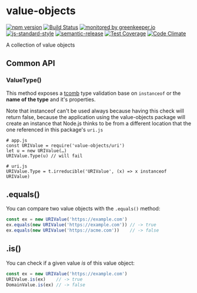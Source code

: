 # value-objects

[![npm version](https://img.shields.io/npm/v/@rheactorjs/value-objects.svg)](https://www.npmjs.com/package/@rheactorjs/value-objects)
[![Build Status](https://travis-ci.org/RHeactorJS/value-objects.svg?branch=master)](https://travis-ci.org/RHeactorJS/value-objects)
[![monitored by greenkeeper.io](https://img.shields.io/badge/greenkeeper.io-monitored-brightgreen.svg)](http://greenkeeper.io/) 
[![js-standard-style](https://img.shields.io/badge/code%20style-standard-brightgreen.svg)](http://standardjs.com/)
[![semantic-release](https://img.shields.io/badge/semver-semantic%20release-e10079.svg)](https://github.com/semantic-release/semantic-release)
[![Test Coverage](https://codeclimate.com/github/RHeactorJS/value-objects/badges/coverage.svg)](https://codeclimate.com/github/RHeactorJS/value-objects/coverage)
[![Code Climate](https://codeclimate.com/github/RHeactorJS/value-objects/badges/gpa.svg)](https://codeclimate.com/github/RHeactorJS/value-objects)

A collection of value objects

## Common API

### ValueType()

This method exposes a [tcomb](https://github.com/gcanti/tcomb) type validation base on `instanceof` or the **name of the type** and it's properties.

Note that instanceof can't be used always because having this check will return false, because the application using
the value-objects package will create an instance that Node.js thinks to be from a different location that the
one referenced in this package's `uri.js`

    # app.js
    const URIValue = require('value-objects/uri')
    let u = new URIValue(…)
    URIValue.Type(u) // will fail
    
    # uri.js
    URIValue.Type = t.irreducible('URIValue', (x) => x instanceof URIValue)
  
## .equals()

You can compare two value objects with the `.equals()` method:

```javascript
const ex = new URIValue('https://example.com') 
ex.equals(new URIValue('https://example.com')) // -> true
ex.equals(new URIValue('https://acme.com'))    // -> false
```
## .is()

You can check if a given value *is* of this value object:

```javascript
const ex = new URIValue('https://example.com') 
URIValue.is(ex)    // -> true
DomainValue.is(ex) // -> false
```
